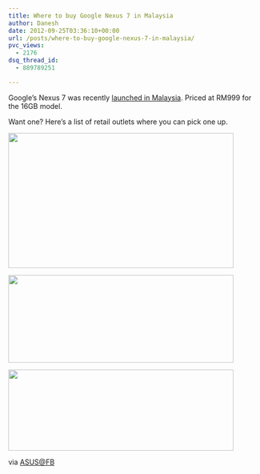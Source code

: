 ```yaml
---
title: Where to buy Google Nexus 7 in Malaysia
author: Danesh
date: 2012-09-25T03:36:10+00:00
url: /posts/where-to-buy-google-nexus-7-in-malaysia/
pvc_views:
  - 2176
dsq_thread_id:
  - 889789251

---
```

Google&#8217;s Nexus 7 was recently [launched in Malaysia][1]. Priced at RM999 for the 16GB model.

Want one? Here&#8217;s a list of retail outlets where you can pick one up.

<!--more-->

<a href="/posts/where-to-buy-google-nexus-7-in-malaysia/nexus-7-shops-malaysia-1/" rel="attachment wp-att-3047"><img loading="lazy" class="alignnone size-medium wp-image-3047" title="Nexus-7-shops-malaysia-1" src="/wp-content/uploads/2012/09/Nexus-7-shops-malaysia-1-450x270.jpg" alt="" width="450" height="270" srcset="/wp-content/uploads/2012/09/Nexus-7-shops-malaysia-1-450x270.jpg 450w, /wp-content/uploads/2012/09/Nexus-7-shops-malaysia-1-1024x615.jpg 1024w, /wp-content/uploads/2012/09/Nexus-7-shops-malaysia-1.jpg 1996w" sizes="(max-width: 450px) 100vw, 450px" /></a>

<a href="/posts/where-to-buy-google-nexus-7-in-malaysia/nexus-7-shops-malaysia-2/" rel="attachment wp-att-3046"><img loading="lazy" class="alignnone size-medium wp-image-3046" title="Nexus-7-shops-malaysia-2" src="/wp-content/uploads/2012/09/Nexus-7-shops-malaysia-2-450x175.jpg" alt="" width="450" height="175" srcset="/wp-content/uploads/2012/09/Nexus-7-shops-malaysia-2-450x175.jpg 450w, /wp-content/uploads/2012/09/Nexus-7-shops-malaysia-2-1024x399.jpg 1024w, /wp-content/uploads/2012/09/Nexus-7-shops-malaysia-2.jpg 1968w" sizes="(max-width: 450px) 100vw, 450px" /></a>

<a href="/posts/where-to-buy-google-nexus-7-in-malaysia/nexus-7-shops-malaysia-3/" rel="attachment wp-att-3045"><img loading="lazy" class="alignnone size-medium wp-image-3045" title="Nexus-7-shops-malaysia-3" src="/wp-content/uploads/2012/09/Nexus-7-shops-malaysia-3-450x162.jpg" alt="" width="450" height="162" srcset="/wp-content/uploads/2012/09/Nexus-7-shops-malaysia-3-450x162.jpg 450w, /wp-content/uploads/2012/09/Nexus-7-shops-malaysia-3-1024x369.jpg 1024w, /wp-content/uploads/2012/09/Nexus-7-shops-malaysia-3.jpg 1974w" sizes="(max-width: 450px) 100vw, 450px" /></a>

via [ASUS@FB][2]

 [1]: http://www.themalaysianinsider.com/tech/article/asus-launches-nexus-7-tablet-in-malaysia/
 [2]: https://www.facebook.com/media/set/?set=a.10151168737359116.475441.284216439115&type=1